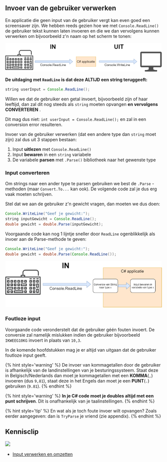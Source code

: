 ## Invoer van de gebruiker verwerken

En applicatie die geen input van de gebruiker vergt kan even goed een screensaver zijn. We hebben reeds gezien hoe we met ``Console.ReadLine()`` de gebruiker tekst kunnen laten invoeren en die we dan vervolgens kunnen verwerken om bijvoorbeeld z'n naam op het scherm te tonen:


![Deze vereenvouding van de meeste van onze applicaties blijft gelden](../assets/1_csharpbasics/inuit.png)

**De uitdaging met ``ReadLine`` is dat deze ALTIJD een string teruggeeft:**

```java
string userInput = Console.ReadLine();
```

Willen we dat de gebruiker een getal invoert, bijvoorbeeld zijn of haar leeftijd, dan zal dit nog steeds als ``string`` moeten opvangen **en vervolgens CONVERTEREN** .

Dit mag dus niet: ``int userInput = Console.ReadLine();`` en zal in een conversion error resulteren.

Invoer van de gebruiker verwerken (dat een andere type dan ``string`` moet zijn) zal dus uit 3 stappen bestaan:
1. Input **uitlezen** met ``Console.ReadLine()``
2. Input **bewaren** in een ``string`` variabele
3. De variabele **parsen** met ``.Parse()`` bibliotheek naar het gewenste type


### Input converteren 
Om strings naar een ander type te parsen gebruiken we best de ``.Parse`` -methoden (maar ``Convert.To...`` kan ook). De volgende code zal je dus erg vaak moeten schrijven. 

Stel dat we aan de gebruiker z'n gewicht vragen, dan moeten we dus doen:

```java
Console.WriteLine("Geef je gewicht:");
string inputGewicht = Console.ReadLine();
double gewicht = double.Parse(inputGewicht);
```

<!---{pagebreak} --->

Voorgaande code kan nog 1 lijntje sneller door ``ReadLine`` ogenblikkelijk als invoer aan de Parse-methode te geven:

```java
Console.WriteLine("Geef je gewicht:");
double gewicht = double.Parse(Console.ReadLine());
```

![Schematisch overzicht: ReadLine=>Conversie](../assets/2_beslissingen/readline.png)

### Foutloze input
Voorgaande code veronderstelt dat de gebruiker géén fouten invoert. De conversie zal namelijk mislukken indien de gebruiker bijvoorbeeld  ``IKWEEG10KG`` invoert in plaats van ``10,3``.

In de komende hoofdstukken mag je er altijd van uitgaan dat de gebruiker foutloze input geeft.


{% hint style='warning' %}
De invoer van kommagetallen door de gebruiker is afhankelijk van de landinstellingen van je besturingssysteem. Staat deze in Belgisch/Nederlands dan moet je kommagetallen met een **KOMMA**(``,``) invoeren (dus ``9,81``), staat deze in het Engels dan moet je een **PUNT**(``.``) gebruiken (``9.81``).
{% endhint %}


{% hint style='warning' %}
**In je C# code moet je doubles altijd met een punt schrijven**. Dit is onafhankelijk van je taalinstellingen.
{% endhint %}

{% hint style='tip' %}
En wat als je toch foute invoer wilt opvangen? Zoals eerder aangegeven: dan is ``TryParse`` je vriend (zie appendix).
{% endhint %}


<!---NOBOOKSTART--->
## Kennisclip
![](../assets/infoclip.png)

* [Input verwerken en omzetten](https://ap.cloud.panopto.eu/Panopto/Pages/Viewer.aspx?id=a6e8b098-c0ad-40d6-9a29-ac3d008db7ab)
<!---NOBOOKEND--->